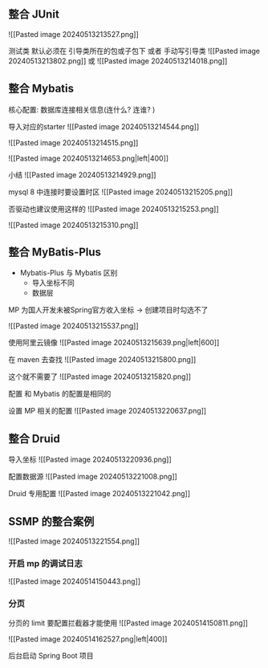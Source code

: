## 整合 JUnit
![[Pasted image 20240513213527.png]]

测试类 默认必须在 引导类所在的包或子包下
或者 手动写引导类
![[Pasted image 20240513213802.png]]
或
![[Pasted image 20240513214018.png]]
## 整合 Mybatis

核心配置: 数据库连接相关信息(连什么? 连谁? )


导入对应的starter
![[Pasted image 20240513214544.png]]

![[Pasted image 20240513214515.png]]

![[Pasted image 20240513214653.png|left|400]]

小结
![[Pasted image 20240513214929.png]]


mysql 8 中连接时要设置时区
![[Pasted image 20240513215205.png]]

否驱动也建议使用这样的
![[Pasted image 20240513215253.png]]

![[Pasted image 20240513215310.png]]

## 整合 MyBatis-Plus

- Mybatis-Plus 与 Mybatis 区别
	- 导入坐标不同
	- 数据层

MP 为国人开发未被Spring官方收入坐标 -> 创建项目时勾选不了

![[Pasted image 20240513215537.png]]

使用阿里云镜像
![[Pasted image 20240513215639.png|left|600]]

在 maven 去查找
![[Pasted image 20240513215800.png]]

这个就不需要了
![[Pasted image 20240513215820.png]]

配置 和 Mybatis 的配置是相同的

设置 MP 相关的配置
![[Pasted image 20240513220637.png]]

## 整合 Druid 
导入坐标
![[Pasted image 20240513220936.png]]

配置数据源
![[Pasted image 20240513221008.png]]

Druid 专用配置
![[Pasted image 20240513221042.png]]


## SSMP 的整合案例
![[Pasted image 20240513221554.png]]



### 开启 mp 的调试日志

![[Pasted image 20240514150443.png]]

### 分页

分页的 limit 要配置拦截器才能使用
![[Pasted image 20240514150811.png]]

![[Pasted image 20240514162527.png|left|400]]


后台启动 Spring Boot 项目


